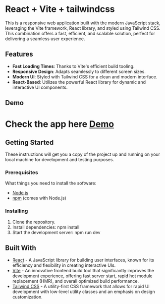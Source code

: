 # React + Vite + tailwindcss

This is a responsive web application built with the modern JavaScript stack, leveraging the Vite framework, React library, and styled using Tailwind CSS. This combination offers a fast, efficient, and scalable solution, perfect for delivering a seamless user experience.

## Features

- **Fast Loading Times**: Thanks to Vite's efficient build tooling.
- **Responsive Design**: Adapts seamlessly to different screen sizes.
- **Modern UI**: Styled with Tailwind CSS for a clean and modern interface.
- **React-Based**: Utilizes the powerful React library for dynamic and interactive UI components.

## Demo

<h1>
  Check the app here <a href="https://rad-sundae-a3bd84.netlify.app/" target="_blank">Demo</a>
</h1>

## Getting Started

These instructions will get you a copy of the project up and running on your local machine for development and testing purposes.

### Prerequisites

What things you need to install the software:

- [Node.js](https://nodejs.org/)
- [npm](https://www.npmjs.com/) (comes with Node.js)

### Installing

1. Clone the repository.
2. Install dependencies:
   npm install
3. Start the development server:
   npm run dev

## Built With

- <a href="https://reactjs.org/" target="_blank">React</a> - A JavaScript library for building user interfaces, known for its efficiency and flexibility in creating interactive UIs.
- <a href="https://vitejs.dev/" target="_blank">Vite</a> - An innovative frontend build tool that significantly improves the development experience, offering fast server start, rapid hot module replacement (HMR), and overall optimized build performance.
- <a href="https://tailwindcss.com/" target="_blank">Tailwind CSS</a> - A utility-first CSS framework that allows for rapid UI development with low-level utility classes and an emphasis on design customization.


